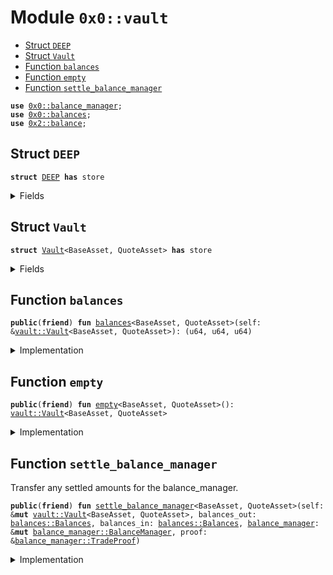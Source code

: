 
<a name="0x0_vault"></a>

# Module `0x0::vault`



-  [Struct `DEEP`](#0x0_vault_DEEP)
-  [Struct `Vault`](#0x0_vault_Vault)
-  [Function `balances`](#0x0_vault_balances)
-  [Function `empty`](#0x0_vault_empty)
-  [Function `settle_balance_manager`](#0x0_vault_settle_balance_manager)


<pre><code><b>use</b> <a href="balance_manager.md#0x0_balance_manager">0x0::balance_manager</a>;
<b>use</b> <a href="balances.md#0x0_balances">0x0::balances</a>;
<b>use</b> <a href="dependencies/sui-framework/balance.md#0x2_balance">0x2::balance</a>;
</code></pre>



<a name="0x0_vault_DEEP"></a>

## Struct `DEEP`



<pre><code><b>struct</b> <a href="vault.md#0x0_vault_DEEP">DEEP</a> <b>has</b> store
</code></pre>



<details>
<summary>Fields</summary>


<dl>
<dt>
<code>dummy_field: bool</code>
</dt>
<dd>

</dd>
</dl>


</details>

<a name="0x0_vault_Vault"></a>

## Struct `Vault`



<pre><code><b>struct</b> <a href="vault.md#0x0_vault_Vault">Vault</a>&lt;BaseAsset, QuoteAsset&gt; <b>has</b> store
</code></pre>



<details>
<summary>Fields</summary>


<dl>
<dt>
<code>base_balance: <a href="dependencies/sui-framework/balance.md#0x2_balance_Balance">balance::Balance</a>&lt;BaseAsset&gt;</code>
</dt>
<dd>

</dd>
<dt>
<code>quote_balance: <a href="dependencies/sui-framework/balance.md#0x2_balance_Balance">balance::Balance</a>&lt;QuoteAsset&gt;</code>
</dt>
<dd>

</dd>
<dt>
<code>deep_balance: <a href="dependencies/sui-framework/balance.md#0x2_balance_Balance">balance::Balance</a>&lt;<a href="vault.md#0x0_vault_DEEP">vault::DEEP</a>&gt;</code>
</dt>
<dd>

</dd>
</dl>


</details>

<a name="0x0_vault_balances"></a>

## Function `balances`



<pre><code><b>public</b>(<b>friend</b>) <b>fun</b> <a href="balances.md#0x0_balances">balances</a>&lt;BaseAsset, QuoteAsset&gt;(self: &<a href="vault.md#0x0_vault_Vault">vault::Vault</a>&lt;BaseAsset, QuoteAsset&gt;): (u64, u64, u64)
</code></pre>



<details>
<summary>Implementation</summary>


<pre><code><b>public</b>(package) <b>fun</b> <a href="balances.md#0x0_balances">balances</a>&lt;BaseAsset, QuoteAsset&gt;(
    self: &<a href="vault.md#0x0_vault_Vault">Vault</a>&lt;BaseAsset, QuoteAsset&gt;
): (u64, u64, u64) {
    (self.base_balance.value(), self.quote_balance.value(), self.deep_balance.value())
}
</code></pre>



</details>

<a name="0x0_vault_empty"></a>

## Function `empty`



<pre><code><b>public</b>(<b>friend</b>) <b>fun</b> <a href="vault.md#0x0_vault_empty">empty</a>&lt;BaseAsset, QuoteAsset&gt;(): <a href="vault.md#0x0_vault_Vault">vault::Vault</a>&lt;BaseAsset, QuoteAsset&gt;
</code></pre>



<details>
<summary>Implementation</summary>


<pre><code><b>public</b>(package) <b>fun</b> <a href="vault.md#0x0_vault_empty">empty</a>&lt;BaseAsset, QuoteAsset&gt;(): <a href="vault.md#0x0_vault_Vault">Vault</a>&lt;BaseAsset, QuoteAsset&gt; {
    <a href="vault.md#0x0_vault_Vault">Vault</a> {
        base_balance: <a href="dependencies/sui-framework/balance.md#0x2_balance_zero">balance::zero</a>(),
        quote_balance: <a href="dependencies/sui-framework/balance.md#0x2_balance_zero">balance::zero</a>(),
        deep_balance: <a href="dependencies/sui-framework/balance.md#0x2_balance_zero">balance::zero</a>(),
    }
}
</code></pre>



</details>

<a name="0x0_vault_settle_balance_manager"></a>

## Function `settle_balance_manager`

Transfer any settled amounts for the balance_manager.


<pre><code><b>public</b>(<b>friend</b>) <b>fun</b> <a href="vault.md#0x0_vault_settle_balance_manager">settle_balance_manager</a>&lt;BaseAsset, QuoteAsset&gt;(self: &<b>mut</b> <a href="vault.md#0x0_vault_Vault">vault::Vault</a>&lt;BaseAsset, QuoteAsset&gt;, balances_out: <a href="balances.md#0x0_balances_Balances">balances::Balances</a>, balances_in: <a href="balances.md#0x0_balances_Balances">balances::Balances</a>, <a href="balance_manager.md#0x0_balance_manager">balance_manager</a>: &<b>mut</b> <a href="balance_manager.md#0x0_balance_manager_BalanceManager">balance_manager::BalanceManager</a>, proof: &<a href="balance_manager.md#0x0_balance_manager_TradeProof">balance_manager::TradeProof</a>)
</code></pre>



<details>
<summary>Implementation</summary>


<pre><code><b>public</b>(package) <b>fun</b> <a href="vault.md#0x0_vault_settle_balance_manager">settle_balance_manager</a>&lt;BaseAsset, QuoteAsset&gt;(
    self: &<b>mut</b> <a href="vault.md#0x0_vault_Vault">Vault</a>&lt;BaseAsset, QuoteAsset&gt;,
    balances_out: Balances,
    balances_in: Balances,
    <a href="balance_manager.md#0x0_balance_manager">balance_manager</a>: &<b>mut</b> BalanceManager,
    proof: &TradeProof,
) {
    <b>if</b> (balances_out.base() &gt; balances_in.base()) {
        <b>let</b> <a href="dependencies/sui-framework/balance.md#0x2_balance">balance</a> = self.base_balance.split(balances_out.base() - balances_in.base());
        <a href="balance_manager.md#0x0_balance_manager">balance_manager</a>.deposit_with_proof(proof, <a href="dependencies/sui-framework/balance.md#0x2_balance">balance</a>);
    };
    <b>if</b> (balances_out.quote() &gt; balances_in.quote()) {
        <b>let</b> <a href="dependencies/sui-framework/balance.md#0x2_balance">balance</a> = self.quote_balance.split(balances_out.quote() - balances_in.quote());
        <a href="balance_manager.md#0x0_balance_manager">balance_manager</a>.deposit_with_proof(proof, <a href="dependencies/sui-framework/balance.md#0x2_balance">balance</a>);
    };
    <b>if</b> (balances_out.deep() &gt; balances_in.deep()) {
        <b>let</b> <a href="dependencies/sui-framework/balance.md#0x2_balance">balance</a> = self.deep_balance.split(balances_out.deep() - balances_in.deep());
        <a href="balance_manager.md#0x0_balance_manager">balance_manager</a>.deposit_with_proof(proof, <a href="dependencies/sui-framework/balance.md#0x2_balance">balance</a>);
    };
    <b>if</b> (balances_in.base() &gt; balances_out.base()) {
        <b>let</b> <a href="dependencies/sui-framework/balance.md#0x2_balance">balance</a> = <a href="balance_manager.md#0x0_balance_manager">balance_manager</a>.withdraw_with_proof(proof, balances_in.base() - balances_out.base(), <b>false</b>);
        self.base_balance.join(<a href="dependencies/sui-framework/balance.md#0x2_balance">balance</a>);
    };
    <b>if</b> (balances_in.quote() &gt; balances_out.quote()) {
        <b>let</b> <a href="dependencies/sui-framework/balance.md#0x2_balance">balance</a> = <a href="balance_manager.md#0x0_balance_manager">balance_manager</a>.withdraw_with_proof(proof, balances_in.quote() - balances_out.quote(), <b>false</b>);
        self.quote_balance.join(<a href="dependencies/sui-framework/balance.md#0x2_balance">balance</a>);
    };
    <b>if</b> (balances_in.deep() &gt; balances_out.deep()) {
        <b>let</b> <a href="dependencies/sui-framework/balance.md#0x2_balance">balance</a> = <a href="balance_manager.md#0x0_balance_manager">balance_manager</a>.withdraw_with_proof(proof, balances_in.deep() - balances_out.deep(), <b>false</b>);
        self.deep_balance.join(<a href="dependencies/sui-framework/balance.md#0x2_balance">balance</a>);
    };
}
</code></pre>



</details>
